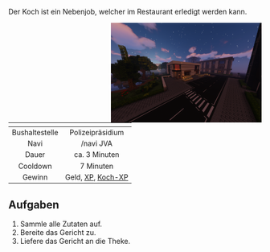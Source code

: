 
Der Koch ist ein Nebenjob, welcher im Restaurant erledigt werden kann.



<img align="right" width="300" eight="150" src="../../../assets/image/nebenjobs/Koch.png">



| <!-- --> | <!-- --> |
| :-: | :-: |
| Bushaltestelle | Polizeipräsidium |
| Navi | /navi JVA |
| Dauer | ca. 3 Minuten |
| Cooldown | 7 Minuten |
| Gewinn | Geld, [XP](../../allgmein/level.md), [Koch-XP](../../pages/skills/kochen.md) |

## Aufgaben
1. Sammle alle Zutaten auf.
2. Bereite das Gericht zu.
3. Liefere das Gericht an die Theke.
